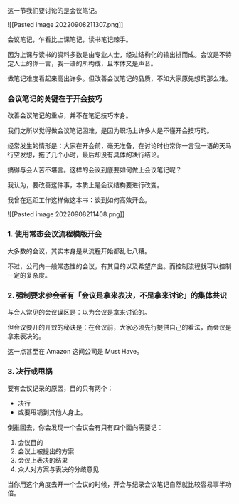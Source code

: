 这一节我们要讨论的是会议笔记。

![[Pasted image 20220908211307.png]]

会议笔记，乍看比上课笔记，读书笔记棘手。

因为上课与读书的资料多数是由专业人士，经过结构化的输出排而成。会议是不特定人士的你一言，我一语的所构成，且本体又是声音。

做笔记难度看起来高出许多。但改善会议笔记的品质，不如大家原先想的那么难。

### 会议笔记的关键在于开会技巧

改善会议笔记的重点，并不在笔记技巧本身。

我们之所以觉得做会议笔记困难，是因为职场上许多人是不懂开会技巧的。

经常发生的情形是：大家在开会前，毫无准备，在讨论时也常你一言我一语的天马行空发想，拖了几个小时，最后却没有具体的决行结论。

搞得与会人苦不堪言。这样的会议到底要如何做上会议笔记呢？

我认为，要改善这件事，本质上是会议结构要进行改变。

我曾在远距工作这样做这本书：谈到如何高效开会。

![[Pasted image 20220908211408.png]]

### 1.  使用常态会议流程模版开会

大多数的会议，其实本身是从流程开始都乱七八糟。

不过，公司内一般常态性的会议，有其目的以及希望产出。而控制流程就可以控制一定的复杂度。

### 2. 强制要求参会者有「会议是拿来表决，不是拿来讨论」的集体共识

与会人常见的会议误区是：以为会议是拿来讨论的。

但会议要开的开效的秘诀是：在会议前，大家必须先行提供自己的看法，而会议是拿来表决的。

这一点甚至在 Amazon 这间公司是 Must Have。

### 3. 决行或甩锅

要有会议记录的原因，目的只有两个：

 * 决行
 * 或要甩锅到其他人身上。

倒推回去，你会发现一个会议会有只有四个面向需要记：

1. 会议目的
2. 会议上被提出的方案
3. 会议上表决的结果
4. 众人对方案与表决的分歧意见

当你用这个角度去开一个会议的时候，开会与纪录会议笔记自然就比较容易事半功倍。

